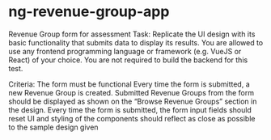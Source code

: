 # ng-revenue-group-app
Revenue Group form for assessment
Task: 
Replicate the UI design with its basic functionality that submits data to display its results. 
You are allowed to use any frontend programming language or framework (e.g. VueJS or React) of your choice. 
You are not required to build the backend for this test.

Criteria:
The form must be functional Every time the form is submitted, a new Revenue Group is created. 
Submitted Revenue Groups from the form should be displayed as shown on the “Browse Revenue Groups” section in the design. 
Every time the form is submitted, the form input fields should reset UI and styling of the components should reflect as close as possible to the sample design given

